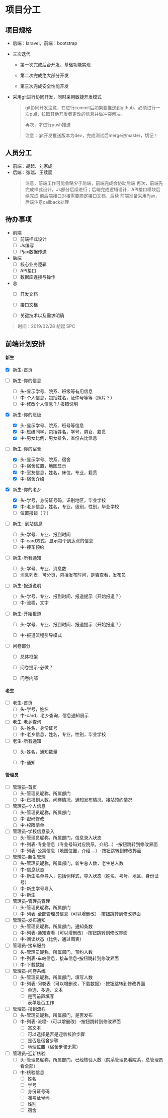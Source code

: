 # 项目分工

## 项目规格

- 后端：laravel，前端：bootstrap

- 三次迭代

    - 第一次完成后台开发，基础功能实现

    - 第二次完成绝大部分开发

    - 第三次完成安全性能开发

- 采用git进行协同开发，同时采用敏捷开发模式

    > git协同开发注意，在进行commit后如果要推送到github，必须进行一次pull，拉取其他开发者更改的信息并做冲突解决。
    >
    > 再次，才进行push推送
    >
    > 注意：git开发推送版本为dev，完成测试后merge进master，切记！

## 人员分工
- 前端：胡起、刘家成
- 后端：张瑞、王续宸
    > 注意，前端工作可能会略少于后端，前端完成会协助后端
    > 再次，前端先完成样式设计，Js部分后续进行；后端完成逻辑设计，API接口模块后续完成
    > 前后端接口对接需要商定接口文档，后续
    > 前端准备采用Pjax，后端注意callback处理

## 待办事项
- 前端
    - [ ] 前端样式设计
    - [ ] Js编写
    - [ ] Pjax数据传送
- 后端
    - [ ] 核心业务逻辑
    - [ ] API接口
    - [ ] 数据库连接与操作
- 总
    - [ ] 开发文档
    - [ ] 接口文档
    - [ ] 关键技术以及需求明确


> 时间：2019/02/28
> 胡起 SPC 



## 前端计划安排

#### 新生

- [x] 新生-首页

- [ ] 新生-你的信息
  - [ ] 头-显示学号、院系、班级等有用信息
  - [ ] 中-个人信息，包括姓名，证件号等等（照片？）
  - [ ] 中-修改个人信息？/ 报错说明

- [x] 新生-你的班级
  - [x] 头-显示学号、院系、班号等信息
  - [x] 中-班级同学，包括姓名，学号，男女，籍贯
  - [x] 中-男女比例，男女排名，省份占比信息

- [ ] 新生-你的宿舍
  - [x] 头-显示学号、院系、宿舍
  - [ ] 中-宿舍位置，地图显示
  - [x] 中-室友信息，姓名，床位，专业，籍贯
  - [x] 中-宿舍介绍

- [x] 新生-你的老乡
  - [x] 头-学号，身份证号码，识别地区，毕业学校
  - [x] 中-老乡信息，姓名，专业，级别，性别，毕业学校
  - [ ] 位置报错（？）

- [ ] 新生- 到站信息
  - [ ] 头-学号、专业、报到时间
  - [ ] 中-card方式，显示每个到达点的信息
  - [ ] 中-接车预约

- [ ] 新生-所有通知
  - [ ] 头-学号、专业、消息数
  - [ ] 消息列表，可分页，包括发布时间，是否查看，发布员

- [ ] 新生-报道说明
  - [ ] 头-学号、专业、报到时间、报道提示（开始报道？）
  - [ ] 中-流程，文字

- [ ] 新生-开始报道
  - [ ] 头-学号、专业、报到时间、报道提示（开始报道？）
  - [ ] 中-报道流程引导模式

  

- [ ] 问卷部分

  - [ ] 总体框架

  - [ ] 问卷提示-必做？

  - [ ] 问卷内部

    

#### 老生

- [ ] 老生-首页
  - [ ] 头-学号，姓名
  - [ ] 中-card，老乡查询，信息通知展示
- [ ] 老生-老乡查询
  - [ ] 头-姓名，身份证号
  - [ ] 中-老乡信息，姓名，专业，性别，毕业学校
- [ ] 老生-所有通知
  - [ ] 头-姓名，通知数量
  - [ ] 中-通知



#### 管理员

- [ ] 管理员-首页
  - [ ] 头-管理员昵称，所属部门
  - [ ] 中-已报到人数，问卷情况，通知发布情况，接站预约情况
- [ ] 管理员-个人信息
  - [ ] 头-管理员昵称，所属部门
  - [ ] 中-密码修改
  - [ ] 中-权限清单
- [ ] 管理员-学校信息录入
  - [ ] 头-管理员昵称，所属部门，信息录入状态
  - [ ] 中-列表-专业信息（专业号码对应院系，介绍…）-按钮跳转到修改界面
  - [ ] 中-列表-公寓信息（地图位置，介绍….）-按钮跳转到修改界面
- [ ] 管理员-新生管理
  - [ ] 头-管理员昵称，所属部门，新生总人数，老生总人数
  - [ ] 中-信息状态
  - [ ] 中-新生名单导入，包括例样式，导入状态（姓名、考号、地区、身份证号）
  - [ ] 中-新生学号导入
  - [ ] 中-新生
- [ ] 管理员-管理员管理
  - [ ] 头-管理员昵称，所属部门
  - [ ] 中-列表-全部管理员信息（可以增删改）-按钮跳转到修改界面
- [ ] 管理员-发布通知
  - [ ] 头-管理员昵称，所属部门，通知条数
  - [ ] 中-列表-通知查看（可以增删改）-按钮跳转到修改界面
  - [ ] 中-阅读状态（比例，通过图表）
- [ ] 管理员-接车服务
  - [ ] 头-管理员昵称，所属部门，预约人数
  - [ ] 中-列表-车站信息，接车信息-按钮跳转到修改界面
  - [ ] 中-下载数据
- [ ] 管理员-问卷系统
  - [ ] 头-管理员昵称，所属部门，填写人数
  - [ ] 中-列表-问卷表（可以增删改，下载数据）-按钮跳转到修改界面
    - [ ] 单选、多选、文本
    - [ ] 是否前置填写
    - [ ] 表单是否工作
- [ ] 管理员-报到流程
  - [ ] 头-管理员昵称，所属部门，是否发布
  - [ ] 中-列表-流程-（可以增删改）-按钮跳转到修改界面
    - [ ] 富文本
    - [ ] 可以选择是否是迎新核验步骤
    - [ ] 是否是宿舍步骤
    - [ ] 地理位置（宿舍步骤无需）
- [ ] 管理员-迎新核验
  - [ ] 头-管理员昵称，所属部门，已经核验人数（院系管理员看院系，总管理员看全部）
  - [ ] 中-核验信息
    - [ ] 姓名
    - [ ] 学号
    - [ ] 身份证号码
    - [ ] 准考证号码
    - [ ] 性别
    - [ ] 宿舍